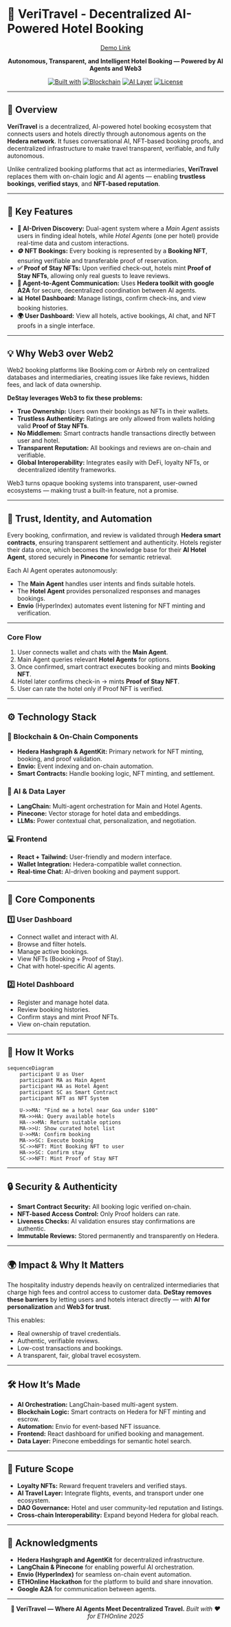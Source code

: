 # 🏨 VeriTravel - Decentralized AI-Powered Hotel Booking

<div align="center">

[Demo Link](https://your-demo-link.com)

**Autonomous, Transparent, and Intelligent Hotel Booking — Powered by AI Agents and Web3**

[![Built with](https://img.shields.io/badge/Built%20with-React%20+%20LangChain-blue)](https://reactjs.org/)
[![Blockchain](https://img.shields.io/badge/Blockchain-Hedera%20Hashgraph-green)](https://hedera.com/)
[![AI Layer](https://img.shields.io/badge/AI-LangChain%20+%20Pinecone-orange)](https://langchain.com/)
[![License](https://img.shields.io/badge/License-MIT-yellow)](LICENSE)

</div>

---

## 🚀 Overview

**VeriTravel** is a decentralized, AI-powered hotel booking ecosystem that connects users and hotels directly through autonomous agents on the **Hedera network**. It fuses conversational AI, NFT-based booking proofs, and decentralized infrastructure to make travel transparent, verifiable, and fully autonomous.

Unlike centralized booking platforms that act as intermediaries, **VeriTravel** replaces them with on-chain logic and AI agents — enabling **trustless bookings**, **verified stays**, and **NFT-based reputation**.

---

## 🌟 Key Features

* **🤖 AI-Driven Discovery:** Dual-agent system where a *Main Agent* assists users in finding ideal hotels, while *Hotel Agents* (one per hotel) provide real-time data and custom interactions.
* **🪙 NFT Bookings:** Every booking is represented by a **Booking NFT**, ensuring verifiable and transferable proof of reservation.
* **✅ Proof of Stay NFTs:** Upon verified check-out, hotels mint **Proof of Stay NFTs**, allowing only real guests to leave reviews.
* **💬 Agent-to-Agent Communication:** Uses **Hedera toolkit with google A2A** for secure, decentralized coordination between AI agents.
* **📊 Hotel Dashboard:** Manage listings, confirm check-ins, and view booking histories.
* **🌍 User Dashboard:** View all hotels, active bookings, AI chat, and NFT proofs in a single interface.

---

## 💡 Why Web3 over Web2

Web2 booking platforms like Booking.com or Airbnb rely on centralized databases and intermediaries, creating issues like fake reviews, hidden fees, and lack of data ownership.

**DeStay leverages Web3 to fix these problems:**

* **True Ownership:** Users own their bookings as NFTs in their wallets.
* **Trustless Authenticity:** Ratings are only allowed from wallets holding valid **Proof of Stay NFTs**.
* **No Middlemen:** Smart contracts handle transactions directly between user and hotel.
* **Transparent Reputation:** All bookings and reviews are on-chain and verifiable.
* **Global Interoperability:** Integrates easily with DeFi, loyalty NFTs, or decentralized identity frameworks.

Web3 turns opaque booking systems into transparent, user-owned ecosystems — making trust a built-in feature, not a promise.

---

## 🔗 Trust, Identity, and Automation

Every booking, confirmation, and review is validated through **Hedera smart contracts**, ensuring transparent settlement and authenticity. Hotels register their data once, which becomes the knowledge base for their **AI Hotel Agent**, stored securely in **Pinecone** for semantic retrieval.

Each AI Agent operates autonomously:

* The **Main Agent** handles user intents and finds suitable hotels.
* The **Hotel Agent** provides personalized responses and manages bookings.
* **Envio** (HyperIndex) automates event listening for NFT minting and verification.

---

### Core Flow

1. User connects wallet and chats with the **Main Agent**.
2. Main Agent queries relevant **Hotel Agents** for options.
3. Once confirmed, smart contract executes booking and mints **Booking NFT**.
4. Hotel later confirms check-in → mints **Proof of Stay NFT**.
5. User can rate the hotel only if Proof NFT is verified.

---

## ⚙️ Technology Stack

### 🔗 Blockchain & On-Chain Components

* **Hedera Hashgraph & AgentKit:** Primary network for NFT minting, booking, and proof validation.
* **Envio:** Event indexing and on-chain automation.
* **Smart Contracts:** Handle booking logic, NFT minting, and settlement.

### 🧠 AI & Data Layer

* **LangChain:** Multi-agent orchestration for Main and Hotel Agents.
* **Pinecone:** Vector storage for hotel data and embeddings.
* **LLMs:** Power contextual chat, personalization, and negotiation.

### 💻 Frontend

* **React + Tailwind:** User-friendly and modern interface.
* **Wallet Integration:** Hedera-compatible wallet connection.
* **Real-time Chat:** AI-driven booking and payment support.

---

## 🧱 Core Components

### 1️⃣ User Dashboard

* Connect wallet and interact with AI.
* Browse and filter hotels.
* Manage active bookings.
* View NFTs (Booking + Proof of Stay).
* Chat with hotel-specific AI agents.

### 2️⃣ Hotel Dashboard

* Register and manage hotel data.
* Review booking histories.
* Confirm stays and mint Proof NFTs.
* View on-chain reputation.

---

## 🧰 How It Works

```mermaid
sequenceDiagram
    participant U as User
    participant MA as Main Agent
    participant HA as Hotel Agent
    participant SC as Smart Contract
    participant NFT as NFT System

    U->>MA: "Find me a hotel near Goa under $100"
    MA->>HA: Query available hotels
    HA-->>MA: Return suitable options
    MA->>U: Show curated hotel list
    U->>MA: Confirm booking
    MA->>SC: Execute booking
    SC->>NFT: Mint Booking NFT to user
    HA->>SC: Confirm stay
    SC->>NFT: Mint Proof of Stay NFT
```

---

## 🔒 Security & Authenticity

* **Smart Contract Security:** All booking logic verified on-chain.
* **NFT-based Access Control:** Only Proof holders can rate.
* **Liveness Checks:** AI validation ensures stay confirmations are authentic.
* **Immutable Reviews:** Stored permanently and transparently on Hedera.

---

## 🌍 Impact & Why It Matters

The hospitality industry depends heavily on centralized intermediaries that charge high fees and control access to customer data. **DeStay removes these barriers** by letting users and hotels interact directly — with **AI for personalization** and **Web3 for trust**.

This enables:

* Real ownership of travel credentials.
* Authentic, verifiable reviews.
* Low-cost transactions and bookings.
* A transparent, fair, global travel ecosystem.

---

## 🛠️ How It’s Made

* **AI Orchestration:** LangChain-based multi-agent system.
* **Blockchain Logic:** Smart contracts on Hedera for NFT minting and escrow.
* **Automation:** Envio for event-based NFT issuance.
* **Frontend:** React dashboard for unified booking and management.
* **Data Layer:** Pinecone embeddings for semantic hotel search.

---

## 🚀 Future Scope

* **Loyalty NFTs:** Reward frequent travelers and verified stays.
* **AI Travel Layer:** Integrate flights, events, and transport under one ecosystem.
* **DAO Governance:** Hotel and user community-led reputation and listings.
* **Cross-chain Interoperability:** Expand beyond Hedera for global reach.

---

## 🙏 Acknowledgments

* **Hedera Hashgraph and AgentKit** for decentralized infrastructure.
* **LangChain & Pinecone** for enabling powerful AI orchestration.
* **Envio (HyperIndex)** for seamless on-chain event automation.
* **ETHOnline Hackathon** for the platform to build and share innovation.
* **Google A2A** for communication between agents.

---

<div align="center">

**🏨 VeriTravel — Where AI Agents Meet Decentralized Travel.**
*Built with ❤️ for ETHOnline 2025*

</div>
